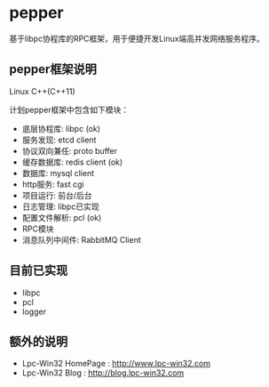 # pepper

基于libpc协程库的RPC框架，用于便捷开发Linux端高并发网络服务程序。

## pepper框架说明

Linux C++(C++11)

计划pepper框架中包含如下模块：

- 底层协程库: libpc (ok)
- 服务发现: etcd client
- 协议双向兼任: proto buffer
- 缓存数据库: redis client (ok)
- 数据库: mysql client
- http服务: fast cgi
- 项目运行: 前台/后台
- 日志管理: libpc已实现
- 配置文件解析: pcl (ok)
- RPC模块
- 消息队列中间件: RabbitMQ Client

## 目前已实现

- libpc
- pcl
- logger

## 额外的说明

- Lpc-Win32 HomePage : http://www.lpc-win32.com
- Lpc-Win32 Blog : http://blog.lpc-win32.com
